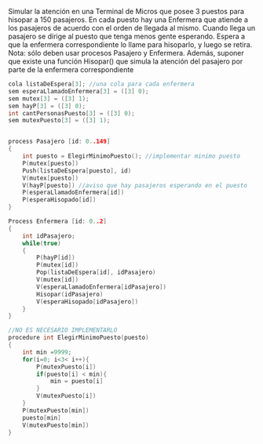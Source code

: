 Simular la atención en una Terminal de Micros que posee 3 puestos para hisopar a 150 pasajeros. En cada puesto hay una Enfermera que atiende a los pasajeros de acuerdo con el orden de llegada al mismo. Cuando llega un pasajero se dirige al puesto que tenga menos gente esperando. Espera a que la enfermera correspondiente lo llame para hisoparlo, y luego se retira.
    Nota: sólo deben usar procesos Pasajero y Enfermera. Además, suponer que existe una función Hisopar() que simula la atención del pasajero por parte de la enfermera correspondiente

````C
cola listaDeEspera[3]; //una cola para cada enfermera
sem esperaLlamadoEnfermera[3] = ([3] 0);
sem mutex[3] = ([3] 1);
sem hayP[3] = ([3] 0);
int cantPersonasPuesto[3] = ([3] 0);
sem mutexPuesto[3] = ([3] 1);


process Pasajero [id: 0..149]
{
    int puesto = ElegirMinimoPuesto(); //implementar minimo puesto
    P(mutex[puesto])
    Push(listaDeEspera[puesto], id)
    V(mutex[puesto])
    V(hayP[puesto]) //aviso que hay pasajeros esperando en el puesto
    P(esperaLlamadoEnfermera[id])
    P(esperaHisopado[id])
}

Process Enfermera [id: 0..2]
{
    int idPasajero;
    while(true)
    {
        P(hayP[id])
        P(mutex[id])
        Pop(listaDeEspera[id], idPasajero)
        V(mutex[id])
        V(esperaLlamadoEnfermera[idPasajero])
        Hisopar(idPasajero)
        V(esperaHisopado[idPasajero])
    }
}

//NO ES NECESARIO IMPLEMENTARLO
procedure int ElegirMinimoPuesto(puesto)
{
    int min =9999;
    for(i=0; i<3< i++){
        P(mutexPuesto[i])
        if(puesto[i] < min){
            min = puesto[i]
        }
        V(mutexPuesto[i])
    }
    P(mutexPuesto[min])
    puesto[min]
    V(mutexPuesto[min])
}
````
